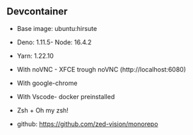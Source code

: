 ## Devcontainer

- Base image: ubuntu:hirsute
- Deno: 1.11.5- Node: 16.4.2
- Yarn: 1.22.10
- With noVNC - XFCE trough noVNC (http://localhost:6080)
- With google-chrome
- With Vscode- docker preinstalled
- Zsh + Oh my zsh!

- github: https://github.com/zed-vision/monorepo
